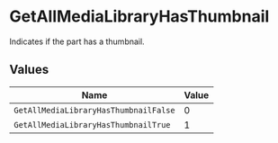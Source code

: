 # GetAllMediaLibraryHasThumbnail

Indicates if the part has a thumbnail.


## Values

| Name                                  | Value                                 |
| ------------------------------------- | ------------------------------------- |
| `GetAllMediaLibraryHasThumbnailFalse` | 0                                     |
| `GetAllMediaLibraryHasThumbnailTrue`  | 1                                     |